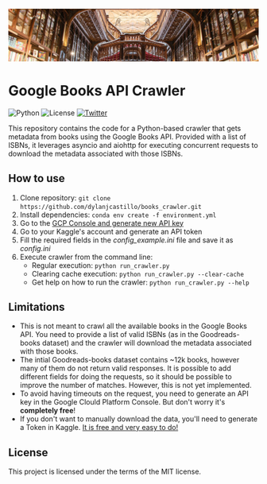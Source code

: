![](crawler_cover_new.jpg)
# Google Books API Crawler
![Python](https://img.shields.io/badge/Python-v3.7.1-brightgreen) ![License](https://img.shields.io/badge/license-MIT-blue) [![Twitter](https://img.shields.io/twitter/url/https/twitter.com/_dylancastillo.svg?style=social&label=Follow%20%40_dylancastillo)](https://twitter.com/_dylancastillo)

This repository contains the code for a Python-based crawler that gets metadata from books using the Google Books API. Provided with a list of ISBNs, it leverages asyncio and aiohttp for executing concurrent requests to download the metadata associated with those ISBNs. 

## How to use

1. Clone repository: ```git clone https://github.com/dylanjcastillo/books_crawler.git```
2. Install dependencies:
```conda env create -f environment.yml```
3. Go to the [GCP Console and generate new API key](https://console.cloud.google.com/apis/credentials)
4. Go to your Kaggle's account and generate an API token
5. Fill the required fields in the *config_example.ini* file and save it as *config.ini*
5. Execute crawler from the command line: 
    - Regular execution: ```python run_crawler.py```
    - Clearing cache execution: ```python run_crawler.py --clear-cache```
    - Get help on how to run the crawler: ```python run_crawler.py --help```

## Limitations

- This is not meant to crawl all the available books in the Google Books API. You need to provide a list of valid ISBNs (as in the Goodreads-books dataset) and the crawler will download the metadata associated with those books.
- The intial Goodreads-books dataset contains ~12k books, however many of them do not return valid responses. It is possible to add different fields for doing the requests, so it should be possible to improve the number of matches. However, this is not yet implemented.
- To avoid having timeouts on the request, you need to generate an API key in the Google Clould Platform Console. But don't worry it's **completely free**!
- If you don't want to manually download the data, you'll need to generate a Token in Kaggle. [It is free and very easy to do!](https://adityashrm21.github.io/Setting-Up-Kaggle/)

## License

This project is licensed under the terms of the MIT license.
